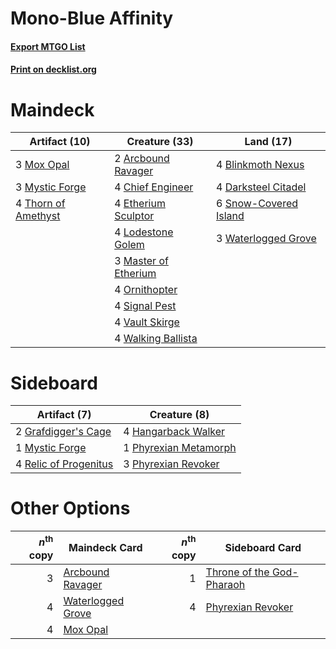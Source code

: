 # Mono-Blue Affinity

#### [Export MTGO List](../collection/Mono-Blue%20Affinity/Mono-Blue%20Affinity.txt)
#### [Print on decklist.org](http://decklist.org/?deckmain=2%09Arcbound%20Ravager%0A4%09Blinkmoth%20Nexus%0A4%09Chief%20Engineer%0A4%09Darksteel%20Citadel%0A4%09Etherium%20Sculptor%0A4%09Lodestone%20Golem%0A3%09Master%20of%20Etherium%0A3%09Mox%20Opal%0A3%09Mystic%20Forge%0A4%09Ornithopter%0A4%09Signal%20Pest%0A6%09Snow-Covered%20Island%0A4%09Thorn%20of%20Amethyst%0A4%09Vault%20Skirge%0A4%09Walking%20Ballista%0A3%09Waterlogged%20Grove&deckside=2%09Grafdigger's%20Cage%0A4%09Hangarback%20Walker%0A1%09Mystic%20Forge%0A1%09Phyrexian%20Metamorph%0A3%09Phyrexian%20Revoker%0A4%09Relic%20of%20Progenitus)
# Maindeck

|                                        Artifact (10)                                         |                                         Creature (33)                                         |                                           Land (17)                                            |
|----------------------------------------------------------------------------------------------|-----------------------------------------------------------------------------------------------|------------------------------------------------------------------------------------------------|
|3 [Mox Opal](http://gatherer.wizards.com/Pages/Card/Details.aspx?multiverseid=397719)         |2 [Arcbound Ravager](http://gatherer.wizards.com/Pages/Card/Details.aspx?multiverseid=50943)   |4 [Blinkmoth Nexus](http://gatherer.wizards.com/Pages/Card/Details.aspx?multiverseid=39439)     |
|3 [Mystic Forge](http://gatherer.wizards.com/Pages/Card/Details.aspx?multiverseid=466987)     |4 [Chief Engineer](http://gatherer.wizards.com/Pages/Card/Details.aspx?multiverseid=420703)    |4 [Darksteel Citadel](http://gatherer.wizards.com/Pages/Card/Details.aspx?multiverseid=389479)  |
|4 [Thorn of Amethyst](http://gatherer.wizards.com/Pages/Card/Details.aspx?multiverseid=140166)|4 [Etherium Sculptor](http://gatherer.wizards.com/Pages/Card/Details.aspx?multiverseid=176435) |6 [Snow-Covered Island](http://gatherer.wizards.com/Pages/Card/Details.aspx?multiverseid=121130)|
|                                                                                              |4 [Lodestone Golem](http://gatherer.wizards.com/Pages/Card/Details.aspx?multiverseid=220536)   |3 [Waterlogged Grove](http://gatherer.wizards.com/Pages/Card/Details.aspx?multiverseid=464198)  |
|                                                                                              |3 [Master of Etherium](http://gatherer.wizards.com/Pages/Card/Details.aspx?multiverseid=175114)|                                                                                                |
|                                                                                              |4 [Ornithopter](http://gatherer.wizards.com/Pages/Card/Details.aspx?multiverseid=129665)       |                                                                                                |
|                                                                                              |4 [Signal Pest](http://gatherer.wizards.com/Pages/Card/Details.aspx?multiverseid=213773)       |                                                                                                |
|                                                                                              |4 [Vault Skirge](http://gatherer.wizards.com/Pages/Card/Details.aspx?multiverseid=217984)      |                                                                                                |
|                                                                                              |4 [Walking Ballista](http://gatherer.wizards.com/Pages/Card/Details.aspx?multiverseid=423848)  |                                                                                                |


# Sideboard

|                                          Artifact (7)                                          |                                          Creature (8)                                          |
|------------------------------------------------------------------------------------------------|------------------------------------------------------------------------------------------------|
|2 [Grafdigger's Cage](http://gatherer.wizards.com/Pages/Card/Details.aspx?multiverseid=278452)  |4 [Hangarback Walker](http://gatherer.wizards.com/Pages/Card/Details.aspx?multiverseid=420600)  |
|1 [Mystic Forge](http://gatherer.wizards.com/Pages/Card/Details.aspx?multiverseid=466987)       |1 [Phyrexian Metamorph](http://gatherer.wizards.com/Pages/Card/Details.aspx?multiverseid=214375)|
|4 [Relic of Progenitus](http://gatherer.wizards.com/Pages/Card/Details.aspx?multiverseid=174824)|3 [Phyrexian Revoker](http://gatherer.wizards.com/Pages/Card/Details.aspx?multiverseid=383343)  |


# Other Options

|*n*<sup>th</sup> copy|                                       Maindeck Card                                        |*n*<sup>th</sup> copy|                                           Sideboard Card                                           |
|--------------------:|--------------------------------------------------------------------------------------------|--------------------:|----------------------------------------------------------------------------------------------------|
|                    3|[Arcbound Ravager](http://gatherer.wizards.com/Pages/Card/Details.aspx?multiverseid=50943)  |                    1|[Throne of the God-Pharaoh](http://gatherer.wizards.com/Pages/Card/Details.aspx?multiverseid=426939)|
|                    4|[Waterlogged Grove](http://gatherer.wizards.com/Pages/Card/Details.aspx?multiverseid=464198)|                    4|[Phyrexian Revoker](http://gatherer.wizards.com/Pages/Card/Details.aspx?multiverseid=383343)        |
|                    4|[Mox Opal](http://gatherer.wizards.com/Pages/Card/Details.aspx?multiverseid=397719)         |                     |                                                                                                    |

